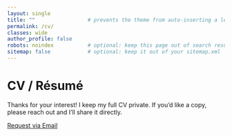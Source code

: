 ```yaml
---
layout: single
title: ""                 # prevents the theme from auto-inserting a left H1
permalink: /cv/
classes: wide
author_profile: false
robots: noindex           # optional: keep this page out of search results
sitemap: false            # optional: keep it out of your sitemap.xml
---
```


<div class="cv-landing">
  <h1 class="cv-title">CV / Résumé</h1>

  <p class="cv-note">
    Thanks for your interest! I keep my full CV private.
    If you’d like a copy, please reach out and I’ll share it directly.
  </p>

  <div class="cv-actions">
    <a class="btn" href="mailto:kprashantrai@gmail.com?subject=Request%20for%20CV&body=Hi%20Prashant%2C%0A%0AI%27d%20like%20to%20request%20a%20copy%20of%20your%20CV.%0A%0AThanks!">
      Request via Email
    </a>
    <!-- If you later add a PDF, uncomment the line below and place the file at assets/cv/Prashant_Rai_CV.pdf -->
    <!-- <a class="btn btn--primary" href="/assets/cv/Prashant_Rai_CV.pdf">Download PDF</a> -->
  </div>
</div>
